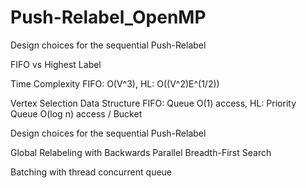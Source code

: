 # Push-Relabel_OpenMP

Design choices for the sequential Push-Relabel

FIFO vs Highest Label

Time Complexity
    FIFO: O(V^3), HL: O((V^2)E^(1/2))

Vertex Selection Data Structure
    FIFO: Queue O(1) access, HL: Priority Queue O(log n) access / Bucket

Design choices for the sequential Push-Relabel

Global Relabeling with Backwards Parallel Breadth-First Search

Batching with thread concurrent queue
